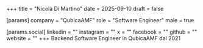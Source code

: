 +++
title = "Nicola Di Martino"
date = 2025-09-10
draft = false

[params]
company = "QubicaAMF"
role = "Software Engineer"
male = true

[params.social]
linkedin = ""
instagram = ""
x = ""
facebook = ""
github = ""
website = ""
+++
Backend Software Engineer in QubicaAMF dal 2021